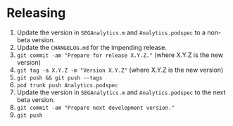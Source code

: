 Releasing
=========

 1. Update the version in `SEGAnalytics.m` and `Analytics.podspec` to a non-beta version.
 2. Update the `CHANGELOG.md` for the impending release.
 3. `git commit -am "Prepare for release X.Y.Z."` (where X.Y.Z is the new version)
 4. `git tag -a X.Y.Z -m "Version X.Y.Z"` (where X.Y.Z is the new version)
 5. `git push && git push --tags`
 6. `pod trunk push Analytics.podspec`
 7. Update the version in `SEGAnalytics.m` and `Analytics.podspec` to the next beta version.
 8. `git commit -am "Prepare next development version."`
 9. `git push`
